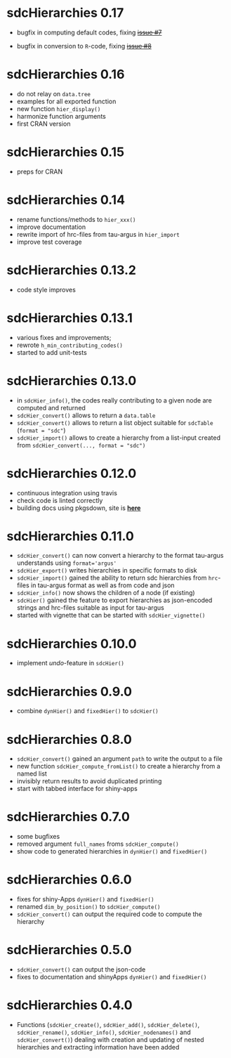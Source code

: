 # sdcHierarchies 0.17
- bugfix in computing default codes, fixing [~~issue #7~~](https://github.com/bernhard-da/sdcHierarchies/issues/7)

- bugfix in conversion to `R`-code, fixing [~~issue #8~~](https://github.com/bernhard-da/sdcHierarchies/issues/8)


# sdcHierarchies 0.16
- do not relay on `data.tree`
- examples for all exported function
- new function `hier_display()`
- harmonize function arguments
- first CRAN version

# sdcHierarchies 0.15
- preps for CRAN

# sdcHierarchies 0.14
- rename functions/methods to `hier_xxx()`
- improve documentation
- rewrite import of hrc-files from tau-argus in `hier_import`
- improve test coverage

# sdcHierarchies 0.13.2
- code style improves

# sdcHierarchies 0.13.1
- various fixes and improvements; 
- rewrote `h_min_contributing_codes()`
- started to add unit-tests

# sdcHierarchies 0.13.0
- in `sdcHier_info()`, the codes really contributing to a given node are computed and returned 
- `sdcHier_convert()` allows to return a `data.table`
- `sdcHier_convert()` allows to return a list object suitable for `sdcTable` (`format = "sdc"`)
- `sdcHier_import()` allows to create a hierarchy from a list-input created from `sdcHier_convert(..., format = "sdc")`

# sdcHierarchies 0.12.0
- continuous integration using travis
- check code is linted correctly
- building docs using pkgsdown, site is [**here**](https://bernhard-da.github.io/sdcHierarchies)

# sdcHierarchies 0.11.0
- `sdcHier_convert()` can now convert a hierarchy to the format tau-argus understands using `format='argus'`
- `sdcHier_export()` writes hierarchies in specific formats to disk
- `sdcHier_import()` gained the ability to return sdc hierarchies from `hrc`-files in tau-argus format as well as from code and json
- `sdcHier_info()` now shows the children of a node (if existing)
- `sdcHier()` gained the feature to export hierarchies as json-encoded strings and hrc-files suitable as input for tau-argus
- started with vignette that can be started with `sdcHier_vignette()`

# sdcHierarchies 0.10.0
- implement *undo*-feature in `sdcHier()`

# sdcHierarchies 0.9.0
- combine `dynHier()` and `fixedHier()` to `sdcHier()`

# sdcHierarchies 0.8.0
- `sdcHier_convert()` gained an argument `path` to write the output to a file
- new function `sdcHier_compute_fromList()` to create a hierarchy from a named list
- invisibly return results to avoid duplicated printing
- start with tabbed interface for shiny-apps

# sdcHierarchies 0.7.0
- some bugfixes
- removed argument `full_names` froms `sdcHier_compute()`
- show code to generated hierarchies in `dynHier()` and `fixedHier()`

# sdcHierarchies 0.6.0
- fixes for shiny-Apps `dynHier()` and `fixedHier()`
- renamed `dim_by_position()` to `sdcHier_compute()`
- `sdcHier_convert()` can output the required code to compute the hierarchy

# sdcHierarchies 0.5.0
- `sdcHier_convert()` can output the json-code
- fixes to documentation and shinyApps `dynHier()` and `fixedHier()`

# sdcHierarchies 0.4.0
- Functions (`sdcHier_create()`, `sdcHier_add()`, `sdcHier_delete()`, `sdcHier_rename()`, `sdcHier_info()`, `sdcHier_nodenames()` and `sdcHier_convert()`) dealing with creation and updating of nested hierarchies and extracting information have been added
